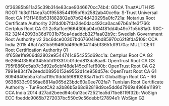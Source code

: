 0f36385b811a25c39b314e83cae9346670cc74b4: GDCA TrustAUTH R5 ROOT
1b3d1114ea7a0f9558544195bf6b2582ab40ce9a: S-Trust Universal Root CA
1f3f1486b531882802e87b624d420295a0fc721a: Notarius Root Certificate Authority
22fdd0b7fda24e0dac492ca0aca67b6a1fe3f766: Certplus Root CA G1
2c8affce966430ba04c04f81dd4b49c71b5b81a0: RXC-R2
32f442093b36d7031b75ca4daddcb327faa02b9c: Swedish Government Root Authority v2
3bc6dce00307bd676041ebd85970c62f8fda5109: CCA India 2015
46af7a31b599460d469d6041145b13651df9170a: MULTICERT Root Certification Authority 01
4f658e1fe906d82802e9544741c954255d69cc1a: Certplus Root CA G2
6e2664f356bf3455bfd1933f7c01ded813da8aa6: OpenTrust Root CA G3
795f8860c5ab7c3d92e6cbf48de145cd11ef600b: OpenTrust Root CA G2
7991e834f7e2eedd08950152e9552d14e958d57e: OpenTrust Root CA G1
8094640eb5a7a1ca119c1fddd59f810263a7fbd1: GlobalSign Root CA - R6
9638633c9056ae8814a065d23bdc60a0ee702fa7: Tunisian Root Certificate Authority - TunRootCA2
a2b86b5a68d92819d9ce5dd6d7969a4968e11991: CCA India 2014
d27ad2beed94c0a13cc72521ea5d71be8119f32b: WoSign ECC
fbeddc9065b7272037bc550c9c56debbf27894e1: WoSign G2
